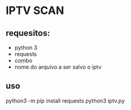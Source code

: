 # IPTV SCAN
## requesitos:
- python 3
- requests
- combo
- nome do arquivo a ser salvo o iptv
## uso
python3 -m pip install requests
python3 iptv.py
